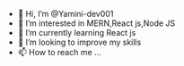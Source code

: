 - 👋 Hi, I’m @Yamini-dev001
- 👀 I’m interested in MERN,React js,Node JS 
- 🌱 I’m currently learning React js
- 💞️ I’m looking to improve my skills 
- 📫 How to reach me ...

<!---
Yamini6/Yamini6 is a ✨ special ✨ repository because its `README.md` (this file) appears on your GitHub profile.
You can click the Preview link to take a look at your changes.
--->
